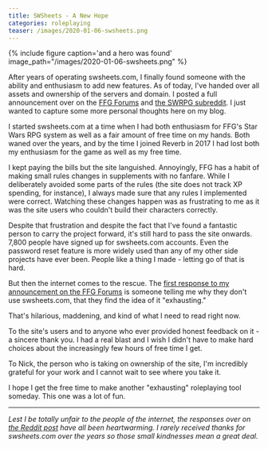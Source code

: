 ```yaml
---
title: SWSheets - A New Hope
categories: roleplaying
teaser: /images/2020-01-06-swsheets.png
---
```


{% include figure caption='and a hero was found' image_path="/images/2020-01-06-swsheets.png" %}

After years of operating swsheets.com, I finally found someone with the ability and enthusiasm to add new features. As of today, I've handed over all assets and ownership of the servers and domain. I posted a full announcement over on the [FFG Forums](https://community.fantasyflightgames.com/topic/304147-swsheets-under-new-stewardship) and [the SWRPG subreddit](https://www.reddit.com/r/swrpg/comments/el3cw3/swsheets_under_new_stewardship/). I just wanted to capture some more personal thoughts here on my blog.

I started swsheets.com at a time when I had both enthusiasm for FFG's Star Wars RPG system as well as a fair amount of free time on my hands. Both waned over the years, and by the time I joined Reverb in 2017 I had lost both my enthusiasm for the game as well as my free time.

I kept paying the bills but the site languished. Annoyingly, FFG  has a habit of making small rules changes in supplements with no fanfare. While I deliberately avoided some parts of the rules (the site does not track XP spending, for instance), I always made sure that any rules I implemented were correct. Watching these changes happen was as frustrating to me as it was the site users who couldn't build their characters correctly.

Despite that frustration and despite the fact that I've found a fantastic person to carry the project forward, it's still hard to pass the site onwards. 7,800 people have signed up for swsheets.com accounts. Even the password reset feature is more widely used than any of my other side projects have ever been. People like a thing I made - letting go of that is hard.

But then the internet comes to the rescue. The [first response to my announcement on the FFG Forums](https://community.fantasyflightgames.com/topic/304147-swsheets-under-new-stewardship/?do=findComment&comment=3863473) is someone telling me why they don't use swsheets.com, that they find the idea of it "exhausting."

That's hilarious, maddening, and kind of what I need to read right now.

To the site's users and to anyone who ever provided honest feedback on it - a sincere thank you. I had a real blast and I wish I didn't have to make hard choices about the increasingly few hours of free time I get.

To Nick, the person who is taking on ownership of the site, I'm incredibly grateful for your work and I cannot wait to see where you take it.

I hope I get the free time to make another "exhausting" roleplaying tool someday. This one was a lot of fun.

<hr>

_Lest I be totally unfair to the people of the internet, the responses over on [the Reddit post](https://www.reddit.com/r/swrpg/comments/el3cw3/swsheets_under_new_stewardship) have all been heartwarming. I rarely received thanks for swsheets.com over the years so those small kindnesses mean a great deal._